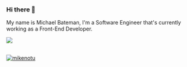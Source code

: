 ### Hi there 👋

My name is Michael Bateman, I'm a Software Engineer that's currently working as a Front-End Developer.

 <a href="https://github.com/MikeNotu">
  <img align="center" src="https://github-readme-stats.vercel.app/api?username=MikeNotu&count_private=true&hide=contribs,issues&show_icons=true&theme=tokyonight&count_private=true" />
</a>
<br/>
<br/>

<p align="left"> <a href="https://github.com/MikeNotu"><img src="https://github-profile-trophy.vercel.app/?username=MikeNotu&theme=darkhub&rank=SSS,SS,S,AAA,AA,A,B&margin-w=15&margin-h=15" alt="mikenotu" /></a> </p>

